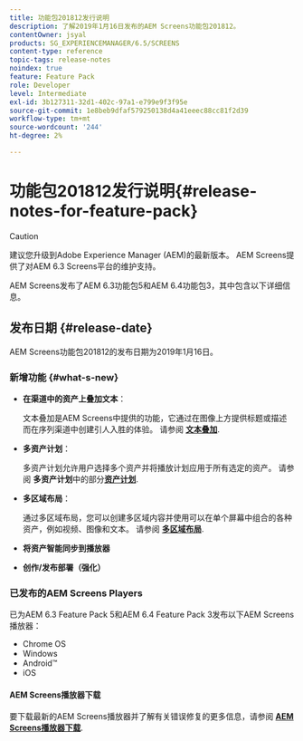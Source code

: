 ```yaml
---
title: 功能包201812发行说明
description: 了解2019年1月16日发布的AEM Screens功能包201812。
contentOwner: jsyal
products: SG_EXPERIENCEMANAGER/6.5/SCREENS
content-type: reference
topic-tags: release-notes
noindex: true
feature: Feature Pack
role: Developer
level: Intermediate
exl-id: 3b127311-32d1-402c-97a1-e799e9f3f95e
source-git-commit: 1e8beb9dfaf579250138d4a41eeec88cc81f2d39
workflow-type: tm+mt
source-wordcount: '244'
ht-degree: 2%

---
```


# 功能包201812发行说明{#release-notes-for-feature-pack}

>[!CAUTION]
>
>建议您升级到Adobe Experience Manager (AEM)的最新版本。 AEM Screens提供了对AEM 6.3 Screens平台的维护支持。

AEM Screens发布了AEM 6.3功能包5和AEM 6.4功能包3，其中包含以下详细信息。

## 发布日期 {#release-date}

AEM Screens功能包201812的发布日期为2019年1月16日。

### 新增功能 {#what-s-new}

* **在渠道中的资产上叠加文本**：

  文本叠加是AEM Screens中提供的功能，它通过在图像上方提供标题或描述而在序列渠道中创建引人入胜的体验。 请参阅 [**文本叠加**](text-overlay.md).

* **多资产计划**：

  多资产计划允许用户选择多个资产并将播放计划应用于所有选定的资产。 请参阅 **多资产计划**&#x200B;中的部分&#x200B;**[资产计划](asset-level-scheduling.md)**.

* **多区域布局**：

  通过多区域布局，您可以创建多区域内容并使用可以在单个屏幕中组合的各种资产，例如视频、图像和文本。 请参阅 **[多区域布局](multi-zone-layout-aem-screens.md)**.

* **将资产智能同步到播放器**
* **创作/发布部署（强化）**

### 已发布的AEM Screens Players

已为AEM 6.3 Feature Pack 5和AEM 6.4 Feature Pack 3发布以下AEM Screens播放器：

* Chrome OS
* Windows
* Android™
* iOS

#### AEM Screens播放器下载

要下载最新的AEM Screens播放器并了解有关错误修复的更多信息，请参阅 [**AEM Screens播放器下载**](https://download.macromedia.com/screens/).
